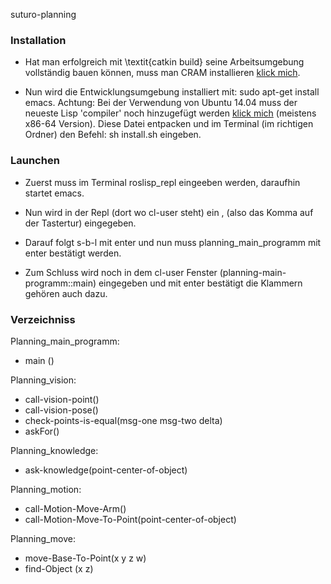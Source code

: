 suturo-planning

### Installation

- Hat man erfolgreich mit \textit{catkin build} seine Arbeitsumgebung vollständig bauen können, muss man CRAM installieren [klick mich](http://cram-system.org/installation).

- Nun wird die Entwicklungsumgebung installiert mit: sudo apt-get install emacs. Achtung: Bei der Verwendung von Ubuntu 14.04 muss der neueste Lisp 'compiler' noch hinzugefügt werden [klick mich](https://sourceforge.net/projects/sbcl/files/sbcl/1.3.1/) (meistens x86-64 Version). Diese Datei entpacken und im Terminal (im richtigen Ordner) den Befehl: sh install.sh eingeben.


### Launchen

- Zuerst muss im Terminal roslisp\_repl eingeeben werden, daraufhin startet emacs. 

-  Nun wird in der Repl (dort wo cl-user steht) ein , (also das Komma auf der Tastertur) eingegeben.

-  Darauf folgt s-b-l mit enter und nun muss planning_main_programm mit enter bestätigt werden.

-  Zum Schluss wird noch in dem cl-user Fenster (planning-main-programm::main) eingegeben und mit enter bestätigt die Klammern gehören auch dazu.

### Verzeichniss


Planning_main_programm:
- main ()

Planning_vision:
- call-vision-point()
- call-vision-pose()
- check-points-is-equal(msg-one msg-two delta)
- askFor()

Planning_knowledge:
- ask-knowledge(point-center-of-object)

Planning_motion:
- call-Motion-Move-Arm()
- call-Motion-Move-To-Point(point-center-of-object)

Planning_move:
- move-Base-To-Point(x y z w)
- find-Object (x z)


